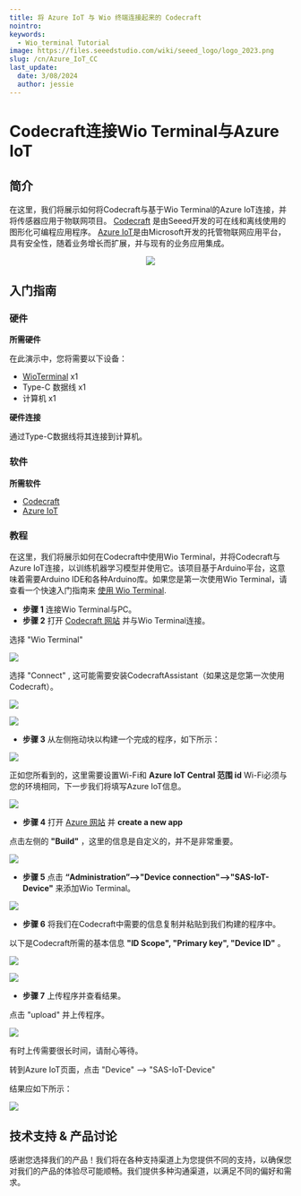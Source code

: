 ```yaml
---
title: 将 Azure IoT 与 Wio 终端连接起来的 Codecraft
nointro:
keywords:
  - Wio_terminal Tutorial
image: https://files.seeedstudio.com/wiki/seeed_logo/logo_2023.png
slug: /cn/Azure_IoT_CC
last_update:
  date: 3/08/2024
  author: jessie
---
```


# Codecraft连接Wio Terminal与Azure IoT

## 简介

在这里，我们将展示如何将Codecraft与基于Wio Terminal的Azure IoT连接，并将传感器应用于物联网项目。 [Codecraft](https://ide.tinkergen.com/) 是由Seeed开发的可在线和离线使用的图形化可编程应用程序。 [Azure IoT](https://apps.azureiotcentral.com/)是由Microsoft开发的托管物联网应用平台，具有安全性，随着业务增长而扩展，并与现有的业务应用集成。

<div align="center"><img src="https://files.seeedstudio.com/wiki/CCandAzure/jihe.png" /></div>

## 入门指南

### 硬件

**所需硬件**

在此演示中，您将需要以下设备：

- [WioTerminal](https://www.seeedstudio.com/Wio-Terminal-p-4509.html) x1
- Type-C 数据线 x1
- 计算机 x1

**硬件连接**

通过Type-C数据线将其连接到计算机。

### 软件

**所需软件**

- [Codecraft](https://ide.tinkergen.com/)
- [Azure IoT](https://apps.azureiotcentral.com/)

### 教程

在这里，我们将展示如何在Codecraft中使用Wio Terminal，并将Codecraft与Azure IoT连接，以训练机器学习模型并使用它。该项目基于Arduino平台，这意味着需要Arduino IDE和各种Arduino库。如果您是第一次使用Wio Terminal，请查看一个快速入门指南来 [使用 Wio Terminal](https://wiki.seeedstudio.com/Wio-Terminal-Getting-Started/).

- **步骤 1**  连接Wio Terminal与PC。
- **步骤 2** 打开 [Codecraft 网站](https://ide.tinkergen.com/) 并与Wio Terminal连接。

选择 "Wio Terminal"

![](https://files.seeedstudio.com/wiki/CCandAzure/cc1.png)

选择 "Connect" , 这可能需要安装CodecraftAssistant（如果这是您第一次使用Codecraft）。

![](https://files.seeedstudio.com/wiki/CCandAzure/cc2.png)

![](https://files.seeedstudio.com/wiki/CCandAzure/cc3.png)

- **步骤 3** 从左侧拖动块以构建一个完成的程序，如下所示：

![](https://files.seeedstudio.com/wiki/CCandAzure/cc5.png)

正如您所看到的，这里需要设置Wi-Fi和 **Azure IoT Central 范围 id** Wi-Fi必须与您的环境相同，下一步我们将填写Azure IoT信息。

![](https://files.seeedstudio.com/wiki/CCandAzure/cc6.png)

- **步骤 4** 打开 [Azure 网站](https://ide.tinkergen.com/) 并 **create a new app**

点击左侧的 **"Build"** ，这里的信息是自定义的，并不是非常重要。

![](https://files.seeedstudio.com/wiki/CCandAzure/az.png)

- **步骤 5** 点击 **“Administration”-->"Device connection"-->"SAS-IoT-Device"** 来添加Wio Terminal。

![](https://files.seeedstudio.com/wiki/CCandAzure/az3.png)

- **步骤 6** 将我们在Codecraft中需要的信息复制并粘贴到我们构建的程序中。

以下是Codecraft所需的基本信息 **"ID Scope", "Primary key", "Device ID"** 。

![](https://files.seeedstudio.com/wiki/CCandAzure/az5.png)

![](https://files.seeedstudio.com/wiki/CCandAzure/az6.png)

- **步骤 7** 上传程序并查看结果。

点击 "upload" 并上传程序。

![](https://files.seeedstudio.com/wiki/CCandAzure/ccaz4.png)

有时上传需要很长时间，请耐心等待。

转到Azure IoT页面，点击 "Device" --> "SAS-IoT-Device"

结果应如下所示：

![](https://files.seeedstudio.com/wiki/CCandAzure/ccaz5.png)

## 技术支持 & 产品讨论

感谢您选择我们的产品！我们将在各种支持渠道上为您提供不同的支持，以确保您对我们的产品的体验尽可能顺畅。我们提供多种沟通渠道，以满足不同的偏好和需求。

<div class="button_tech_support_container">
<a href="https://forum.seeedstudio.com/" class="button_forum"></a> 
<a href="https://www.seeedstudio.com/contacts" class="button_email"></a>
</div>

<div class="button_tech_support_container">
<a href="https://discord.gg/eWkprNDMU7" class="button_discord"></a> 
<a href="https://github.com/Seeed-Studio/wiki-documents/discussions/69" class="button_discussion"></a>
</div>
